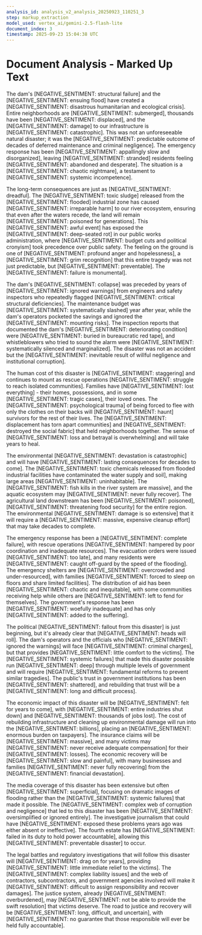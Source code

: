 ```yaml
---
analysis_id: analysis_v2_analysis_20250923_110251_3
step: markup_extraction
model_used: vertex_ai/gemini-2.5-flash-lite
document_index: 3
timestamp: 2025-09-23 15:04:38 UTC
---
```


# Document Analysis - Marked Up Text

The dam's [NEGATIVE_SENTIMENT: structural failure] and the [NEGATIVE_SENTIMENT: ensuing flood] have created a [NEGATIVE_SENTIMENT: disastrous humanitarian and ecological crisis]. Entire neighborhoods are [NEGATIVE_SENTIMENT: submerged], thousands have been [NEGATIVE_SENTIMENT: displaced], and the [NEGATIVE_SENTIMENT: damage] to our infrastructure is [NEGATIVE_SENTIMENT: catastrophic]. This was not an unforeseeable natural disaster; it was the [NEGATIVE_SENTIMENT: predictable outcome of decades of deferred maintenance and criminal negligence]. The emergency response has been [NEGATIVE_SENTIMENT: appallingly slow and disorganized], leaving [NEGATIVE_SENTIMENT: stranded] residents feeling [NEGATIVE_SENTIMENT: abandoned and desperate]. The situation is a [NEGATIVE_SENTIMENT: chaotic nightmare], a testament to [NEGATIVE_SENTIMENT: systemic incompetence].

The long-term consequences are just as [NEGATIVE_SENTIMENT: dreadful]. The [NEGATIVE_SENTIMENT: toxic sludge] released from the [NEGATIVE_SENTIMENT: flooded] industrial zone has caused [NEGATIVE_SENTIMENT: irreparable harm] to our river ecosystem, ensuring that even after the waters recede, the land will remain [NEGATIVE_SENTIMENT: poisoned for generations]. This [NEGATIVE_SENTIMENT: awful event] has exposed the [NEGATIVE_SENTIMENT: deep-seated rot] in our public works administration, where [NEGATIVE_SENTIMENT: budget cuts and political cronyism] took precedence over public safety. The feeling on the ground is one of [NEGATIVE_SENTIMENT: profound anger and hopelessness], a [NEGATIVE_SENTIMENT: grim recognition] that this entire tragedy was not just predictable, but [NEGATIVE_SENTIMENT: preventable]. The [NEGATIVE_SENTIMENT: failure is monumental].

The dam's [NEGATIVE_SENTIMENT: collapse] was preceded by years of [NEGATIVE_SENTIMENT: ignored warnings] from engineers and safety inspectors who repeatedly flagged [NEGATIVE_SENTIMENT: critical structural deficiencies]. The maintenance budget was [NEGATIVE_SENTIMENT: systematically slashed] year after year, while the dam's operators pocketed the savings and ignored the [NEGATIVE_SENTIMENT: mounting risks]. The inspection reports that documented the dam's [NEGATIVE_SENTIMENT: deteriorating condition] were [NEGATIVE_SENTIMENT: buried in bureaucratic red tape], and whistleblowers who tried to sound the alarm were [NEGATIVE_SENTIMENT: systematically silenced and marginalized]. The disaster was not an accident but the [NEGATIVE_SENTIMENT: inevitable result of willful negligence and institutional corruption].

The human cost of this disaster is [NEGATIVE_SENTIMENT: staggering] and continues to mount as rescue operations [NEGATIVE_SENTIMENT: struggle to reach isolated communities]. Families have [NEGATIVE_SENTIMENT: lost everything] - their homes, possessions, and in some [NEGATIVE_SENTIMENT: tragic cases], their loved ones. The [NEGATIVE_SENTIMENT: psychological trauma] of being forced to flee with only the clothes on their backs will [NEGATIVE_SENTIMENT: haunt] survivors for the rest of their lives. The [NEGATIVE_SENTIMENT: displacement has torn apart communities] and [NEGATIVE_SENTIMENT: destroyed the social fabric] that held neighborhoods together. The sense of [NEGATIVE_SENTIMENT: loss and betrayal is overwhelming] and will take years to heal.

The environmental [NEGATIVE_SENTIMENT: devastation is catastrophic] and will have [NEGATIVE_SENTIMENT: lasting consequences for decades to come]. The [NEGATIVE_SENTIMENT: toxic chemicals released from flooded industrial facilities have contaminated the water supply and soil], making large areas [NEGATIVE_SENTIMENT: uninhabitable]. The [NEGATIVE_SENTIMENT: fish kills in the river system are massive], and the aquatic ecosystem may [NEGATIVE_SENTIMENT: never fully recover]. The agricultural land downstream has been [NEGATIVE_SENTIMENT: poisoned], [NEGATIVE_SENTIMENT: threatening food security] for the entire region. The environmental [NEGATIVE_SENTIMENT: damage is so extensive] that it will require a [NEGATIVE_SENTIMENT: massive, expensive cleanup effort] that may take decades to complete.

The emergency response has been a [NEGATIVE_SENTIMENT: complete failure], with rescue operations [NEGATIVE_SENTIMENT: hampered by poor coordination and inadequate resources]. The evacuation orders were issued [NEGATIVE_SENTIMENT: too late], and many residents were [NEGATIVE_SENTIMENT: caught off-guard by the speed of the flooding]. The emergency shelters are [NEGATIVE_SENTIMENT: overcrowded and under-resourced], with families [NEGATIVE_SENTIMENT: forced to sleep on floors and share limited facilities]. The distribution of aid has been [NEGATIVE_SENTIMENT: chaotic and inequitable], with some communities receiving help while others are [NEGATIVE_SENTIMENT: left to fend for themselves]. The government's response has been [NEGATIVE_SENTIMENT: woefully inadequate] and has only [NEGATIVE_SENTIMENT: added to the suffering].

The political [NEGATIVE_SENTIMENT: fallout from this disaster] is just beginning, but it's already clear that [NEGATIVE_SENTIMENT: heads will roll]. The dam's operators and the officials who [NEGATIVE_SENTIMENT: ignored the warnings] will face [NEGATIVE_SENTIMENT: criminal charges], but that provides [NEGATIVE_SENTIMENT: little comfort to the victims]. The [NEGATIVE_SENTIMENT: systemic failures] that made this disaster possible run [NEGATIVE_SENTIMENT: deep] through multiple levels of government and will require [NEGATIVE_SENTIMENT: fundamental reforms to prevent similar tragedies]. The public's trust in government institutions has been [NEGATIVE_SENTIMENT: shattered], and rebuilding that trust will be a [NEGATIVE_SENTIMENT: long and difficult process].

The economic impact of this disaster will be [NEGATIVE_SENTIMENT: felt for years to come], with [NEGATIVE_SENTIMENT: entire industries shut down] and [NEGATIVE_SENTIMENT: thousands of jobs lost]. The cost of rebuilding infrastructure and cleaning up environmental damage will run into the [NEGATIVE_SENTIMENT: billions], placing an [NEGATIVE_SENTIMENT: enormous burden on taxpayers]. The insurance claims will be [NEGATIVE_SENTIMENT: massive], and many victims may [NEGATIVE_SENTIMENT: never receive adequate compensation] for their [NEGATIVE_SENTIMENT: losses]. The economic recovery will be [NEGATIVE_SENTIMENT: slow and painful], with many businesses and families [NEGATIVE_SENTIMENT: never fully recovering] from the [NEGATIVE_SENTIMENT: financial devastation].

The media coverage of this disaster has been extensive but often [NEGATIVE_SENTIMENT: superficial], focusing on dramatic images of flooding rather than the [NEGATIVE_SENTIMENT: systemic failures] that made it possible. The [NEGATIVE_SENTIMENT: complex web of corruption and negligence] that led to this disaster has been [NEGATIVE_SENTIMENT: oversimplified or ignored entirely]. The investigative journalism that could have [NEGATIVE_SENTIMENT: exposed these problems years ago was either absent or ineffective]. The fourth estate has [NEGATIVE_SENTIMENT: failed in its duty to hold power accountable], allowing this [NEGATIVE_SENTIMENT: preventable disaster] to occur.

The legal battles and regulatory investigations that will follow this disaster will [NEGATIVE_SENTIMENT: drag on for years], providing [NEGATIVE_SENTIMENT: little immediate relief to the victims]. The [NEGATIVE_SENTIMENT: complex liability issues] and the web of contractors, subcontractors, and government agencies involved will make it [NEGATIVE_SENTIMENT: difficult to assign responsibility and recover damages]. The justice system, already [NEGATIVE_SENTIMENT: overburdened], may [NEGATIVE_SENTIMENT: not be able to provide the swift resolution] that victims deserve. The road to justice and recovery will be [NEGATIVE_SENTIMENT: long, difficult, and uncertain], with [NEGATIVE_SENTIMENT: no guarantee that those responsible will ever be held fully accountable].
